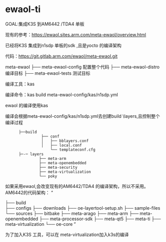 # ewaol-ti
GOAL:集成K3S 到AM6442 /TDA4 单板

现有的参考：https://ewaol.sites.arm.com/meta-ewaol/overview.html

已经将K3S 集成到n1sdp 单板的sdk ,且是yocto 的编译架构

代码：https://git.gitlab.arm.com/ewaol/meta-ewaol.git

meta-ewaol
├── meta-ewaol-config   配置整个代码
├── meta-ewaol-distro    编译目标
├── meta-ewaol-tests     测试目标

编译工具：kas

编译命令：kas build meta-ewaol-config/kas/n1sdp.yml

ewaol 的编译使用kas


编译会根据meta-ewaol-config/kas/n1sdp.yml去创建build \layers,且控制整个编译过程

          ├──build 
                    ├── conf
                    │   ├── bblayers.conf
                    │   ├── local.conf
                        └── templateconf.cfg
          ├─-─ layers
                   ├── meta-arm
                   ├── meta-openembedded
                   ├── meta-security
                   ├── meta-virtualization​
                   └── poky
                   
 如果采用ewaol,会改变现有的AM6442/TDA4 的编译架构，所以不采用。
 AM6442的代码架构：
 “
 
 ├── build    
 ├── configs
 ├── downloads
 ├── oe-layertool-setup.sh​
 ├── sample-files
 └── sources
       ├── bitbake
       ├── meta-arago
       ├── meta-arm
       ├── meta-openembedded
       ├── meta-processor-sdk
       ├── meta-qt5
       ├── meta-ti
       ├── meta-virtualization
       └── oe-core
       ”
       
  为了加入K3S 工具，可以在  meta-virtualization加入k3s的编译
 
 
 
 
 
                   
